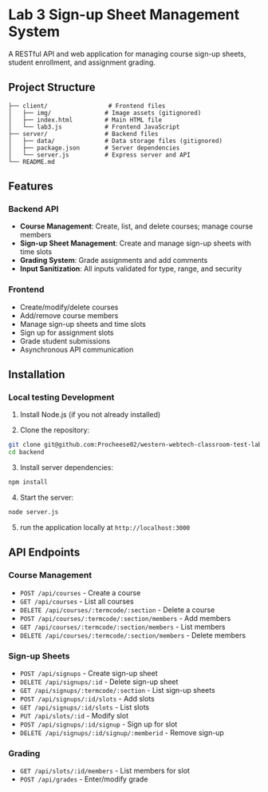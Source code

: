# Lab 3 Sign-up Sheet Management System

A RESTful API and web application for managing course sign-up sheets, student enrollment, and assignment grading.

## Project Structure

```
├── client/                 # Frontend files
│   ├── img/               # Image assets (gitignored)
│   ├── index.html         # Main HTML file
│   └── lab3.js            # Frontend JavaScript
├── server/                # Backend files
│   ├── data/              # Data storage files (gitignored)
│   ├── package.json       # Server dependencies
│   └── server.js          # Express server and API
└── README.md
```

## Features

### Backend API
- **Course Management**: Create, list, and delete courses; manage course members
- **Sign-up Sheet Management**: Create and manage sign-up sheets with time slots
- **Grading System**: Grade assignments and add comments
- **Input Sanitization**: All inputs validated for type, range, and security

### Frontend
- Create/modify/delete courses
- Add/remove course members
- Manage sign-up sheets and time slots
- Sign up for assignment slots
- Grade student submissions
- Asynchronous API communication

## Installation

### Local testing Development

1. Install Node.js (if you not already installed)

2. Clone the repository:
```bash
git clone git@github.com:Procheese02/western-webtech-classroom-test-lab3-lab3-template.git
cd backend
```

3. Install server dependencies:
```bash
npm install
```

4. Start the server:
```bash
node server.js
```

5. run the application locally at `http://localhost:3000`

## API Endpoints

### Course Management
- `POST /api/courses` - Create a course
- `GET /api/courses` - List all courses
- `DELETE /api/courses/:termcode/:section` - Delete a course
- `POST /api/courses/:termcode/:section/members` - Add members
- `GET /api/courses/:termcode/:section/members` - List members
- `DELETE /api/courses/:termcode/:section/members` - Delete members

### Sign-up Sheets
- `POST /api/signups` - Create sign-up sheet
- `DELETE /api/signups/:id` - Delete sign-up sheet
- `GET /api/signups/:termcode/:section` - List sign-up sheets
- `POST /api/signups/:id/slots` - Add slots
- `GET /api/signups/:id/slots` - List slots
- `PUT /api/slots/:id` - Modify slot
- `POST /api/signups/:id/signup` - Sign up for slot
- `DELETE /api/signups/:id/signup/:memberid` - Remove sign-up

### Grading
- `GET /api/slots/:id/members` - List members for slot
- `POST /api/grades` - Enter/modify grade
